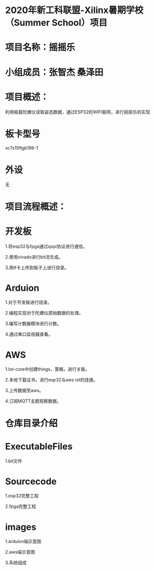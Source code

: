 # 2020年新工科联盟-Xilinx暑期学校（Summer School）项目
# 项目名称：摇摇乐
# 小组成员：张智杰 桑泽田
# 项目概述：
利用板载陀螺仪读取姿态数据，通过ESP32的WIFI联网，进行摇摇乐的实现
# 板卡型号
xc7s15ftgb196-1
# 外设
无
# 项目流程概述：
# 开发板
1.将esp32与fpga通过qspi协议进行通信。  

2.使用vivado进行bit流生成。

3.用tf卡上传到板子上进行烧录。
# Arduion
1.对于开发板进行烧录。

2.编程实现对于陀螺仪原始数据的处理。

3.编写计数器模块进行计数。

4.通过串口监视器查看。
# AWS
1.Iot-core中创建things，策略，进行关联。

2.本地下载证书，进行esp32与aws iot的连接。

3.上传数据至aws。

4.订阅MQTT主题观察数据。
# 仓库目录介绍
# ExecutableFiles
1.bit文件
# Sourcecode
1.esp32完整工程

2.fpga完整工程
# images
1.arduion端示意图

2.aws端示意图

3.系统组成


